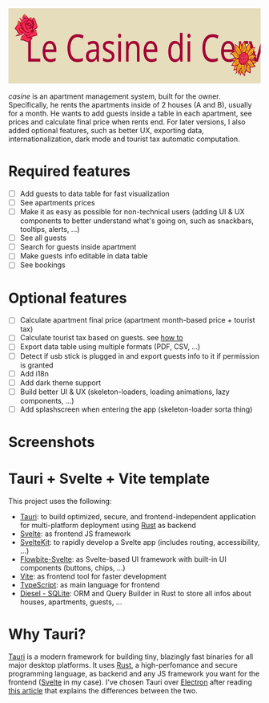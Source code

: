 <div align="center">
  <img src="https://github.com/seve-andre/casine/blob/main/public/casine.svg" alt="Le Casine di Cervia logo" height="150" />
</div>

*casine* is an apartment management system, built for the owner. Specifically, he rents the apartments inside of 2 houses (A and B), usually for a month. He wants to add guests inside a table in each apartment, see prices and calculate final price when rents end. For later versions, I also added optional features, such as better UX, exporting data, internationalization, dark mode and tourist tax automatic computation.

# Required features
- [ ] Add guests to data table for fast visualization
- [ ] See apartments prices
- [ ] Make it as easy as possible for non-technical users (adding UI & UX components to better understand what's going on, such as snackbars, tooltips, alerts, ...)
- [ ] See all guests
- [ ] Search for guests inside apartment
- [ ] Make guests info editable in data table
- [ ] See bookings

# Optional features
- [ ] Calculate apartment final price (apartment month-based price + tourist tax)
- [ ] Calculate tourist tax based on guests. see [how to](https://www.ovest.com/it/la-tassa-di-soggiorno-in-italia/)
- [ ] Export data table using multiple formats (PDF, CSV, ...)
- [ ] Detect if usb stick is plugged in and export guests info to it if permission is granted
- [ ] Add i18n
- [ ] Add dark theme support
- [ ] Build better UI & UX (skeleton-loaders, loading animations, lazy components, ...)
- [ ] Add splashscreen when entering the app (skeleton-loader sorta thing)

# Screenshots

# Tauri + Svelte + Vite template
This project uses the following:
- [Tauri](https://tauri.app/): to build optimized, secure, and frontend-independent application for multi-platform deployment using [Rust](https://www.rust-lang.org) as backend
- [Svelte](https://svelte.dev/): as frontend JS framework
- [SvelteKit](https://kit.svelte.dev/): to rapidly develop a Svelte app (includes routing, accessibility, ...)
- [Flowbite-Svelte](https://flowbite-svelte.com/): as Svelte-based UI framework with built-in UI components (buttons, chips, ...)
- [Vite](https://vitejs.dev/): as frontend tool for faster development
- [TypeScript](https://www.typescriptlang.org/): as main language for frontend
- [Diesel - SQLite](https://diesel.rs/): ORM and Query Builder in Rust to store all infos about houses, apartments, guests, ...

# Why Tauri?
[Tauri](https://tauri.app/) is a modern framework for building tiny, blazingly fast binaries for all major desktop platforms. It uses [Rust](https://www.rust-lang.org), a high-perfomance and secure programming language, as backend and any JS framework you want for the frontend ([Svelte](https://svelte.dev/) in my case). I've chosen Tauri over [Electron](https://www.electronjs.org/) after reading [this article](https://betterprogramming.pub/will-tauri-be-an-electron-killer-38fd6478004) that explains the differences between the two.

